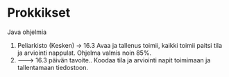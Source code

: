 # Prokkikset
Java ohjelmia

1. Peliarkisto (Kesken) -> 16.3 Avaa ja tallenus toimii, kaikki toimii paitsi tila ja arviointi nappulat. Ohjelma valmis noin 85%.
2.  ---> 16.3 päivän tavoite.. Koodaa tila ja arviointi napit toimimaan ja tallentamaan tiedostoon.

